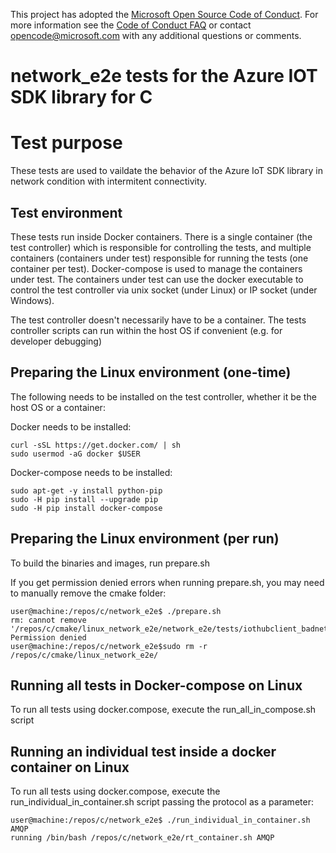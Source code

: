 This project has adopted the [Microsoft Open Source Code of Conduct](https://opensource.microsoft.com/codeofconduct/). For more information see the [Code of Conduct FAQ](https://opensource.microsoft.com/codeofconduct/faq/) or contact [opencode@microsoft.com](mailto:opencode@microsoft.com) with any additional questions or comments.

# network_e2e tests for the Azure IOT SDK library for C



# Test purpose

These tests are used to vaildate the behavior of the Azure IoT SDK library in network condition with intermitent connectivity. 

## Test environment

These tests run inside Docker containers.  There is a single container (the test controller) which is responsible for controlling the tests, and multiple containers (containers under test) responsible for running the tests (one container per test).  Docker-compose is used to manage the containers under test.  The containers under test can use the docker executable to control the test controller via unix socket (under Linux) or IP socket (under Windows).

The test controller doesn't necessarily have to be a container.  The tests controller scripts can run within the host OS if convenient (e.g. for developer debugging)

## Preparing the Linux environment (one-time)

The following needs to be installed on the test controller, whether it be the host OS or a container:

Docker needs to be installed:
```
curl -sSL https://get.docker.com/ | sh
sudo usermod -aG docker $USER
```

Docker-compose needs to be installed:
```
sudo apt-get -y install python-pip 
sudo -H pip install --upgrade pip 
sudo -H pip install docker-compose 
```
 
## Preparing the Linux environment (per run)
To build the binaries and images, run prepare.sh

If you get permission denied errors when running prepare.sh, you may need to manually remove the cmake folder:
```
user@machine:/repos/c/network_e2e$ ./prepare.sh
rm: cannot remove '/repos/c/cmake/linux_network_e2e/network_e2e/tests/iothubclient_badnetwork_e2e/Testing/Temporary/LastTest.log': Permission denied
user@machine:/repos/c/network_e2e$sudo rm -r /repos/c/cmake/linux_network_e2e/
```

## Running all tests in Docker-compose on Linux
To run all tests using docker.compose, execute the run_all_in_compose.sh script

## Running an individual test inside a docker container on Linux

To run all tests using docker.compose, execute the run_individual_in_container.sh script passing the protocol as a parameter:
```
user@machine:/repos/c/network_e2e$ ./run_individual_in_container.sh AMQP
running /bin/bash /repos/c/network_e2e/rt_container.sh AMQP
```

